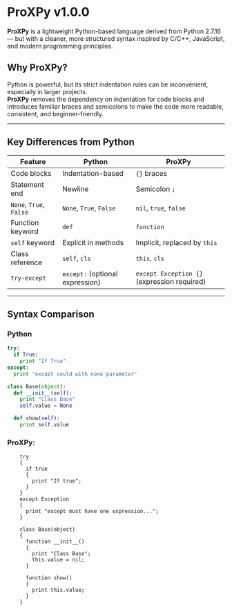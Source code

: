 # ProXPy v1.0.0

**ProXPy** is a lightweight Python-based language derived from Python 2.7.16 — but with a cleaner, more structured syntax inspired by C/C++, JavaScript, and modern programming principles.

## Why ProXPy?

Python is powerful, but its strict indentation rules can be inconvenient, especially in larger projects.  
**ProXPy** removes the dependency on indentation for code blocks and introduces familiar braces and semicolons to make the code more readable, consistent, and beginner-friendly.

---

## Key Differences from Python

| Feature | Python | ProXPy |
|--------|--------|--------|
| Code blocks | Indentation-based | `{}` braces |
| Statement end | Newline | Semicolon `;` |
| `None`, `True`, `False` | `None`, `True`, `False` | `nil`, `true`, `false` |
| Function keyword | `def` | `function` |
| `self` keyword | Explicit in methods | Implicit, replaced by `this` |
| Class reference | `self`, `cls` | `this`, `cls` |
| `try-except` | `except:` (optional expression) | `except Exception {}` (expression required) |

---

## Syntax Comparison

### Python

```python
try:
  if True:
    print "If True"
except:
  print "except could with none parameter"

class Base(object):
  def __init__(self):
    print "Class Base"
    self.value = None

  def show(self):
    print self.value
```

### ProXPy:

```
    try 
    {
      if true
      {
        print "If true";
      }
    } 
    except Exception 
    {
      print "except must have one expression...";
    }
    
    class Base(object)
    {
      function __init__()
      {
        print "Class Base";
        this.value = nil;
      }
      
      function show()
      {
        print this.value;
      }
    }
```
